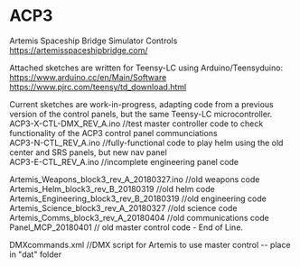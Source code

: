 # ACP3
Artemis Spaceship Bridge Simulator Controls  
  https://artemisspaceshipbridge.com/

Attached sketches are written for Teensy-LC using Arduino/Teensyduino:  
  https://www.arduino.cc/en/Main/Software  
  https://www.pjrc.com/teensy/td_download.html
  
Current sketches are work-in-progress, adapting code from a previous version of the control panels, but the same Teensy-LC microcontroller.  
ACP3-X-CTL-DMX_REV_A.ino //test master controller code to check functionality of the ACP3 control panel communciations  
ACP3-N-CTL_REV_A.ino //fully-functional code to play helm using the old center and SRS panels, but new nav panel  
ACP3-E-CTL_REV_A.ino //incomplete engineering panel code  

Artemis_Weapons_block3_rev_A_20180327.ino //old weapons code  
Artemis_Helm_block3_rev_B_20180319 //old helm code  
Artemis_Engineering_block3_rev_B_20180319 //old engineering code  
Artemis_Science_block3_rev_A_20180327 //old science code  
Artemis_Comms_block3_rev_A_20180404 //old communications code  
Panel_MCP_20180401 // old master control code - End of Line.  

DMXcommands.xml //DMX script for Artemis to use master control -- place in "dat" folder
